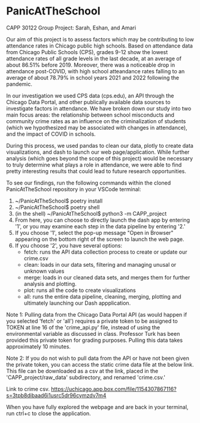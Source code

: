 # PanicAtTheSchool
CAPP 30122 Group Project: 
Sarah, Eshan, and Amari


Our aim of this project is to assess factors which may be contributing to low attendance rates in Chicago public high schools. Based on attendance data from Chicago Public Schools (CPS), grades 9-12 show the lowest attendance rates of all grade levels in the last decade, at an average of about 86.51% before 2019. Moreover, there was a noticeable drop in attendance post-COVID, with high school atteandance rates falling to an average of about 78.79% in school years 2021 and 2022 following the pandemic. 

In our investigation we used CPS data (cps.edu), an API through the Chicago Data Portal, and other publically available data sources to investigate factors in attendance. We have broken down our study into two main focus areas: the relationship between school misconducts and community crime rates as an influence on the criminalization of students (which we hypothesized may be associated with changes in attendance), and the impact of COVID in schools. 

During this process, we used pandas to clean our data, plotly to create data visualizations, and dash to launch our web page/application. While further analysis (which goes beyond the scope of this project) would be necessary to truly determine what plays a role in attendance, we were able to find pretty interesting results that could lead to future research opportunities. 

To see our findings, run the following commands within the cloned PanicAtTheSchool repository in your VSCode terminal:


1. ~/PanicAtTheSchool$ poetry install
2. ~/PanicAtTheSchool$ poetry shell
3. (in the shell) ~/PanicAtTheSchool$ python3 -m CAPP_project
4. From here, you can choose to directly launch the dash app by entering '1', or you may examine each step in the data pipeline by entering '2.'
5. If you choose '1', select the pop-up message "Open in Browser" appearing on the bottom right of the screen to launch the web page.
6. If you choose '2', you have several options:
    - fetch: runs the API data collection process to create or update our crime.csv
    - clean: loads in our data sets, filtering and managing unusal or unknown values
    - merge: loads in our cleaned data sets, and merges them for further analysis and plotting. 
    - plot: runs all the code to create visualizations 
    - all: runs the entire data pipeline, cleaning, merging, plotting and ultimately launching our Dash appplication.

Note 1: Pulling data from the Chicago Data Portal API (as would happen if you selected 'fetch' or 'all') requires a private token to be assigned to TOKEN at line 16 of the 'crime_api.py' file, instead of using the environmental variable as discussed in class. Professor Turk has been provided this private token for grading purposes. Pulling this data takes approximately 10 minutes.

Note 2: If you do not wish to pull data from the API or have not been given the private token, you can access the static crime data file at the below link. This file can be downloaded as a csv at the link, placed in the 'CAPP_project/raw_data' subdirectory, and renamed 'crime.csv.'

Link to crime csv.
https://uchicago.app.box.com/file/1154307867116?s=3tpb8dibaad6i1usrc5dr96cymzdv7m4

When you have fully explored the webpage and are back in your terminal, run ctrl+c to close the application. 

